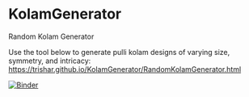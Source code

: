 # KolamGenerator
Random Kolam Generator

Use the tool below to generate pulli kolam designs of varying size, symmetry, and intricacy:
https://trishar.github.io/KolamGenerator/RandomKolamGenerator.html


[![Binder](https://mybinder.org/badge_logo.svg)](https://mybinder.org/v2/gh/trishar/KolamGenerator/master)
